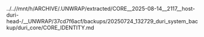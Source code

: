 ../..//mnt/h/ARCHIVE/.UNWRAP/extracted/CORE__2025-08-14__2117__host-duri-head-/__UNWRAP/37cd7f6acf/backups/20250724_132729_duri_system_backup/duri_core/CORE_IDENTITY.md